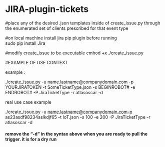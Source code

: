# JIRA-plugin-tickets

#place any of the desired .json templates  inside of  create_issue.py through the enumerated set  of  clients  prescribed  for that event type 


#on local machine install jira pip plugin  before running  
sudo pip install Jira

#modify create_issue to be executable 
cmhod +x ./create_issue.py 
 

#EXAMPLE OF USE CONTEXT   

example  :  

 ./create_issue.py -u name.lastname@companydomain.com -p YOURJIRATOKEN  -t SomeTicketType.json -s BEGINROBOT# -e ENDROBOT#  -P JiraTicketType -r atlasoscar -d


real use case example 

./create_issue.py -u name.lastname@companydomain.com-p as23asdf98234aslkdjf65  -t IoT.json -s 100 -e 200  -P JiraTicketType -r atlasoscar -d


#### remove the  “-d” in the syntax above  when you are ready to pull the trigger.  it is for a dry run

 
